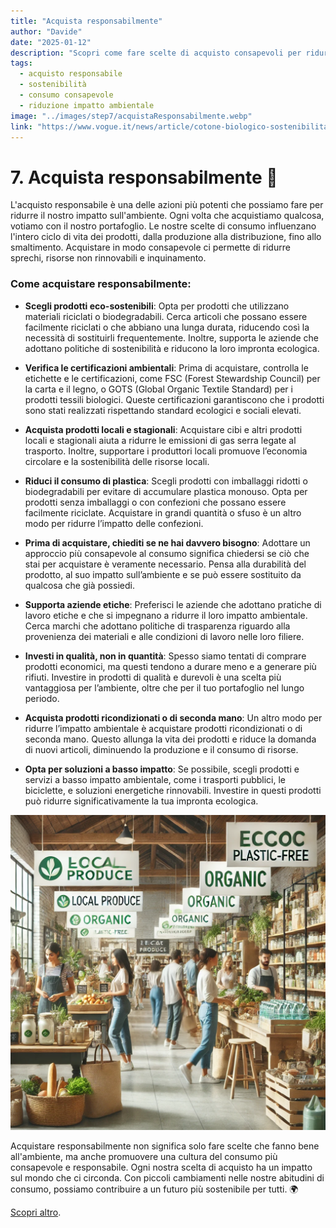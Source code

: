 ```yaml
---
title: "Acquista responsabilmente"
author: "Davide"
date: "2025-01-12"
description: "Scopri come fare scelte di acquisto consapevoli per ridurre il nostro impatto sull'ambiente e promuovere un consumo responsabile."
tags:
  - acquisto responsabile
  - sostenibilità
  - consumo consapevole
  - riduzione impatto ambientale
image: "../images/step7/acquistaResponsabilmente.webp"
link: "https://www.vogue.it/news/article/cotone-biologico-sostenibilita"
---
```

# 7. Acquista responsabilmente 🛒

L'acquisto responsabile è una delle azioni più potenti che possiamo fare per ridurre il nostro impatto sull'ambiente. Ogni volta che acquistiamo qualcosa, votiamo con il nostro portafoglio. Le nostre scelte di consumo influenzano l'intero ciclo di vita dei prodotti, dalla produzione alla distribuzione, fino allo smaltimento. Acquistare in modo consapevole ci permette di ridurre sprechi, risorse non rinnovabili e inquinamento.

### Come acquistare responsabilmente:

- **Scegli prodotti eco-sostenibili**: Opta per prodotti che utilizzano materiali riciclati o biodegradabili. Cerca articoli che possano essere facilmente riciclati o che abbiano una lunga durata, riducendo così la necessità di sostituirli frequentemente. Inoltre, supporta le aziende che adottano politiche di sostenibilità e riducono la loro impronta ecologica.

- **Verifica le certificazioni ambientali**: Prima di acquistare, controlla le etichette e le certificazioni, come FSC (Forest Stewardship Council) per la carta e il legno, o GOTS (Global Organic Textile Standard) per i prodotti tessili biologici. Queste certificazioni garantiscono che i prodotti sono stati realizzati rispettando standard ecologici e sociali elevati.

- **Acquista prodotti locali e stagionali**: Acquistare cibi e altri prodotti locali e stagionali aiuta a ridurre le emissioni di gas serra legate al trasporto. Inoltre, supportare i produttori locali promuove l’economia circolare e la sostenibilità delle risorse locali.

- **Riduci il consumo di plastica**: Scegli prodotti con imballaggi ridotti o biodegradabili per evitare di accumulare plastica monouso. Opta per prodotti senza imballaggi o con confezioni che possano essere facilmente riciclate. Acquistare in grandi quantità o sfuso è un altro modo per ridurre l’impatto delle confezioni.

- **Prima di acquistare, chiediti se ne hai davvero bisogno**: Adottare un approccio più consapevole al consumo significa chiedersi se ciò che stai per acquistare è veramente necessario. Pensa alla durabilità del prodotto, al suo impatto sull’ambiente e se può essere sostituito da qualcosa che già possiedi.

- **Supporta aziende etiche**: Preferisci le aziende che adottano pratiche di lavoro etiche e che si impegnano a ridurre il loro impatto ambientale. Cerca marchi che adottano politiche di trasparenza riguardo alla provenienza dei materiali e alle condizioni di lavoro nelle loro filiere.

- **Investi in qualità, non in quantità**: Spesso siamo tentati di comprare prodotti economici, ma questi tendono a durare meno e a generare più rifiuti. Investire in prodotti di qualità e durevoli è una scelta più vantaggiosa per l’ambiente, oltre che per il tuo portafoglio nel lungo periodo.

- **Acquista prodotti ricondizionati o di seconda mano**: Un altro modo per ridurre l’impatto ambientale è acquistare prodotti ricondizionati o di seconda mano. Questo allunga la vita dei prodotti e riduce la domanda di nuovi articoli, diminuendo la produzione e il consumo di risorse.

- **Opta per soluzioni a basso impatto**: Se possibile, scegli prodotti e servizi a basso impatto ambientale, come i trasporti pubblici, le biciclette, e soluzioni energetiche rinnovabili. Investire in questi prodotti può ridurre significativamente la tua impronta ecologica.

![Acquista responsabilmente](../images/step7/acquistaResponsabilmente.webp)

Acquistare responsabilmente non significa solo fare scelte che fanno bene all'ambiente, ma anche promuovere una cultura del consumo più consapevole e responsabile. Ogni nostra scelta di acquisto ha un impatto sul mondo che ci circonda. Con piccoli cambiamenti nelle nostre abitudini di consumo, possiamo contribuire a un futuro più sostenibile per tutti. 🌍

[Scopri altro](https://www.vogue.it/news/article/cotone-biologico-sostenibilita).
